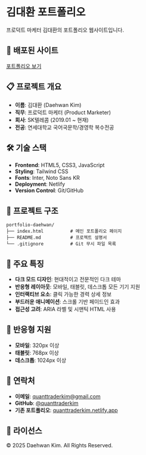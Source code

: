 # 김대환 포트폴리오

프로덕트 마케터 김대환의 포트폴리오 웹사이트입니다.

## 🚀 배포된 사이트

[포트폴리오 보기](https://daehwan-portfolio.netlify.app/)

## 📋 프로젝트 개요

- **이름**: 김대환 (Daehwan Kim)
- **직무**: 프로덕트 마케터 (Product Marketer)
- **회사**: SK텔레콤 (2019.01 ~ 현재)
- **전공**: 연세대학교 국어국문학/경영학 복수전공

## 🛠️ 기술 스택

- **Frontend**: HTML5, CSS3, JavaScript
- **Styling**: Tailwind CSS
- **Fonts**: Inter, Noto Sans KR
- **Deployment**: Netlify
- **Version Control**: Git/GitHub

## 📁 프로젝트 구조

```
portfolio-daehwan/
├── index.html          # 메인 포트폴리오 페이지
├── README.md           # 프로젝트 설명서
└── .gitignore          # Git 무시 파일 목록
```

## 🎨 주요 특징

- **다크 모드 디자인**: 현대적이고 전문적인 다크 테마
- **반응형 레이아웃**: 모바일, 태블릿, 데스크톱 모든 기기 지원
- **인터랙티브 요소**: 클릭 가능한 경력 상세 정보
- **부드러운 애니메이션**: 스크롤 기반 페이드인 효과
- **접근성 고려**: ARIA 라벨 및 시맨틱 HTML 사용

## 📱 반응형 지원

- **모바일**: 320px 이상
- **태블릿**: 768px 이상  
- **데스크톱**: 1024px 이상

## 🔗 연락처

- **이메일**: quanttraderkim@gmail.com
- **GitHub**: [@quanttraderkim](https://github.com/quanttraderkim)
- **기존 포트폴리오**: [quanttraderkim.netlify.app](https://quanttraderkim.netlify.app/)

## 📄 라이선스

© 2025 Daehwan Kim. All Rights Reserved.
